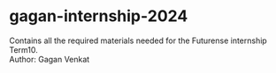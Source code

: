 # gagan-internship-2024
Contains all the required materials needed for the Futurense internship Term10.
<br>
Author: Gagan Venkat

